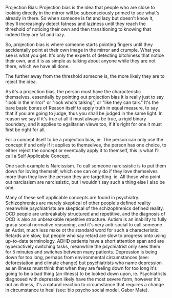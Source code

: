 Projection Bias:
Projection bias is the idea that people who are close to looking directly in the mirror will be subconsciously primed to see what's already in there. So when someone is fat and lazy but doesn't know it, they'll increasingly detect fatness and laziness until they reach the threshold of noticing their own and then transitioning to knowing that indeed they are fat and lazy.

So, projection bias is where someone starts pointing fingers until they accidentally point at their own image in the mirror and crumple. What you see is what you get. It's only the experts of detecting bitchiness that notice their own, and it is as simple as talking about anyone while they are not there, which we have all done.

The further away from the threshold someone is, the more likely they are to reject the idea.

As it's a projection bias, the person must have the characteristic themselves, essentially by pointing out projection bias it is really just to say "look in the mirror" or "look who's talking", or "like they can talk." It's the bare basic bones of Reason itself to apply truth in equal measure, to say that if you are going to judge, thus you shall be judged in the same light. In reason we say if it's true at all it must always be true, a rigid binary boundary, and it applies to egalitarian views too, if it's right for one it must first be right for all.

For a concept itself to be a projection bias, ie. The person can only use the concept if and only if it applies to themselves, the person has one choice, to either reject the concept or eventually apply it to themself, this is what I'll call a Self Applicable Concept.

One such example is Narcissism. To call someone narcissistic is to put them down for loving themself, which one can only do if they love themselves more than they love the person they are targetting. ie. All those who point out narcissism are narcissistic, but I wouldn't say such a thing else I also be one.

Many of these self applicable concepts are found in psychiatry. Schizophrenics are merely skeptical of other people's defined reality meanwhile psychiatrists are skeptical of the schizophrenics defined reality. OCD people are unbreakably structured and repetitive, and the diagnosis of OCD is also an unbreakable repetitive structure. Autism is an inability to fully grasp social normative reasoning, and it's very anti-social to call someone an Autist, much less make ot the standard word for such a characteristic. Retards are slow, but people who say retard are slow to progress onto using up-to-date terminology. ADHD patients have a short attention span and are hyperactively switching tasks, meanwhile the psychiatrist only sees them for 5 minutes and switches between many patients. Depression is being down for too long, perhaps from environmental circumstances (see: deforestation and climate change) but psychiatrists who name depression as an illness must think that when they are feeling down for too long it's going to be a bad thing (an illness) to be looked down upon, ie. Psychiatrists diagnosed with depression likely have the most severe form, however it's not an illness, it's a natural reaction to circumstance that requires a change in circumstance to heal (see: bio psycho social model, Gabor Mate).